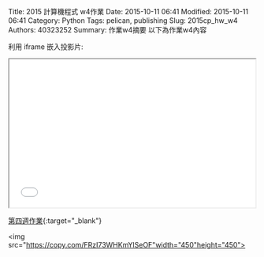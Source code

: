 Title: 2015 計算機程式 w4作業
Date: 2015-10-11 06:41
Modified: 2015-10-11 06:41
Category: Python
Tags: pelican, publishing
Slug: 2015cp_hw_w4
Authors: 40323252
Summary: 作業w4摘要
以下為作業w4內容

利用 iframe 嵌入投影片:

<iframe src="40323252_cp_w4.html" width="500" height="300"></iframe>

[第四週作業](40323252_cp_w4.html){:target="_blank"}

<img src="https://copy.com/FRzI73WHKmYlSeOF"width="450"height="450">

